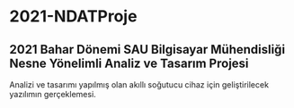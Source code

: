# 2021-NDATProje
## 2021 Bahar Dönemi SAU Bilgisayar Mühendisliği Nesne Yönelimli Analiz ve Tasarım Projesi
Analizi ve tasarımı yapılmış olan akıllı soğutucu cihaz için geliştirilecek yazılımın gerçeklemesi.
